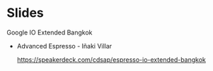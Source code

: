 # Slides
Google IO Extended Bangkok

* Advanced Espresso - Iñaki Villar

  https://speakerdeck.com/cdsap/espresso-io-extended-bangkok
